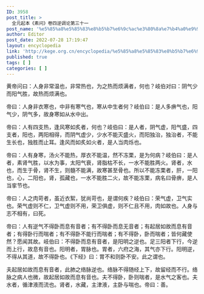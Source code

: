 ```yaml
---
ID: 3958
post_title: >
  全元起本《素问》卷四逆调论第三十一
post_name: '%e5%85%a8%e5%85%83%e8%b5%b7%e6%9c%ac%e3%80%8a%e7%b4%a0%e9%97%ae%e3%80%8b%e5%8d%b7%e5%9b%9b%e9%80%86%e8%b0%83%e8%ae%ba%e7%ac%ac%e4%b8%89%e5%8d%81%e4%b8%80'
author: Editor
post_date: 2022-07-28 17:19:47
layout: encyclopedia
link: 'http://kege.org.cn/encyclopedia/%e5%85%a8%e5%85%83%e8%b5%b7%e6%9c%ac%e3%80%8a%e7%b4%a0%e9%97%ae%e3%80%8b%e5%8d%b7%e5%9b%9b%e9%80%86%e8%b0%83%e8%ae%ba%e7%ac%ac%e4%b8%89%e5%8d%81%e4%b8%80'
published: true
tags: [ ]
categories: [ ]
---
```

黄帝问曰：人身非常温也，非常热也，为之热而烦满者，何也？岐伯对曰：阴气少而阳气胜，故热而烦满也。

帝曰：人身非衣寒也，中非有寒气也，寒从中生者何？岐伯曰：是人多痹气也，阳气少，阴气多，故身寒如从水中出。

帝曰：人有四支热，逢风寒如炙者，何也？岐伯曰：是人者，阴气虚，阳气盛，四支者，阳也，两阳相得，而阴气虚少，少水不能灭盛火，而阳独治，独治者，不能生长也，独胜而止耳。逢风而如炙如火者，是人当肉烁也。

帝曰：人有身寒，汤火不能热，厚衣不能温，然不冻栗，是为何病？岐伯曰：是人者，素肾气胜，以水为事，太阳气衰，肾脂枯不长，一水不能胜两火。肾者，水也，而生于骨，肾不生，则髓不能满，故寒甚至骨也。所以不能冻栗者，肝，一阳也，心，二阳也，肾，孤藏也，一水不能胜二火，故不能冻栗，病名曰骨痹，是人当挛节也。

帝曰：人之肉苛者，虽近衣絮，犹尚苛也，是谓何疾？岐伯曰：荣气虚，卫气实也。荣气虚则不仁，卫气虚则不用，荣卫俱虚，则不仁且不用，肉如故也。人身与志不相有，曰死。

帝曰：人有逆气不得卧而息有音者；有不得卧而息无音者；有起居如故而息有音者；有得卧行而喘者；有不得卧不能行而喘者；有不得卧，卧而喘者；皆何藏使然？愿闻其故。岐伯曰：不得卧而息有音者，是阳明之逆也。足三阳者下行，今逆而上行，故息有音也。阳明者，胃脉也。胃者，六府之海，其气亦下行。阳明逆，不得从其道，故不得卧也。《下经》曰：胃不和则卧不安。此之谓也。

夫起居如故而息有音者，此肺之络脉逆也。络脉不得随经上下，故留经而不行。络脉之病人也微，故起居如故而息有音也。夫不得卧，卧则喘者，是水气之客也。夫水者，循津液而流也。肾者，水藏，主津液，主卧与喘也。帝曰：善。